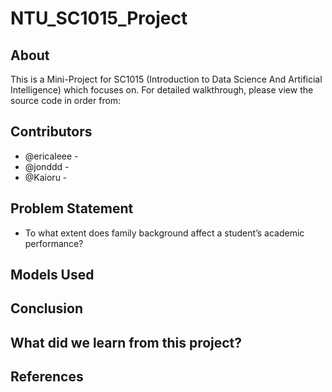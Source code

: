 # NTU_SC1015_Project

## About
This is a Mini-Project for SC1015 (Introduction to Data Science And Artificial Intelligence) which focuses on. For detailed walkthrough, please view the source code in order from:

## Contributors
* @ericaleee - <br>
* @jonddd - <br>
* @Kaioru - <br>

## Problem Statement
* To what extent does family background affect a student’s academic performance?

## Models Used

## Conclusion

## What did we learn from this project?

## References

